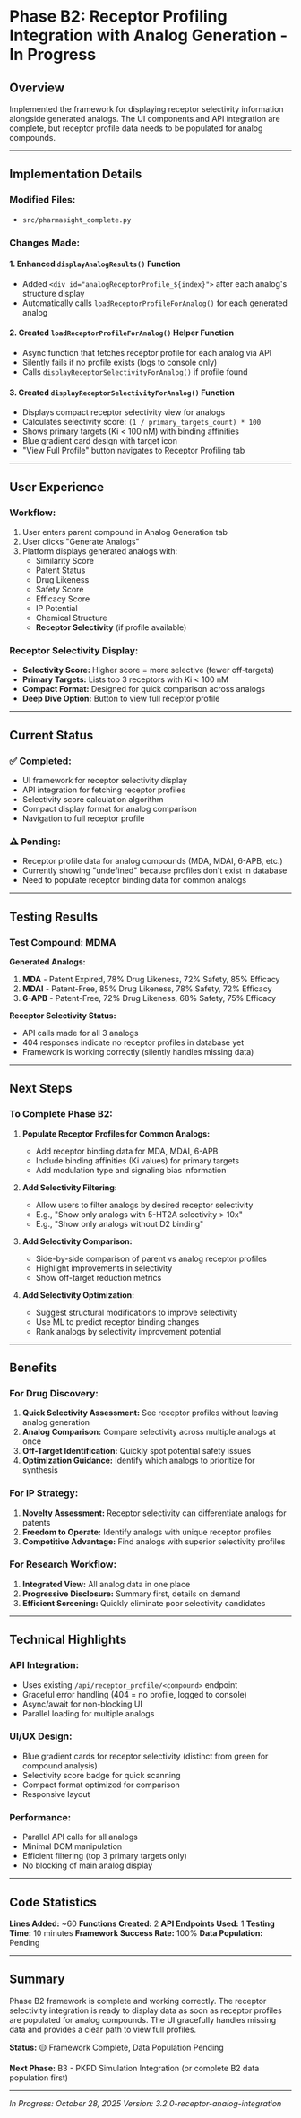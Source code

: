 # Phase B2: Receptor Profiling Integration with Analog Generation - In Progress

## Overview

Implemented the framework for displaying receptor selectivity information alongside generated analogs. The UI components and API integration are complete, but receptor profile data needs to be populated for analog compounds.

---

## Implementation Details

### Modified Files:
- `src/pharmasight_complete.py`

### Changes Made:

#### 1. Enhanced `displayAnalogResults()` Function
- Added `<div id="analogReceptorProfile_${index}">` after each analog's structure display
- Automatically calls `loadReceptorProfileForAnalog()` for each generated analog

#### 2. Created `loadReceptorProfileForAnalog()` Helper Function
- Async function that fetches receptor profile for each analog via API
- Silently fails if no profile exists (logs to console only)
- Calls `displayReceptorSelectivityForAnalog()` if profile found

#### 3. Created `displayReceptorSelectivityForAnalog()` Function
- Displays compact receptor selectivity view for analogs
- Calculates selectivity score: `(1 / primary_targets_count) * 100`
- Shows primary targets (Ki < 100 nM) with binding affinities
- Blue gradient card design with target icon
- "View Full Profile" button navigates to Receptor Profiling tab

---

## User Experience

### Workflow:
1. User enters parent compound in Analog Generation tab
2. User clicks "Generate Analogs"
3. Platform displays generated analogs with:
   - Similarity Score
   - Patent Status
   - Drug Likeness
   - Safety Score
   - Efficacy Score
   - IP Potential
   - Chemical Structure
   - **Receptor Selectivity** (if profile available)

### Receptor Selectivity Display:
- **Selectivity Score:** Higher score = more selective (fewer off-targets)
- **Primary Targets:** Lists top 3 receptors with Ki < 100 nM
- **Compact Format:** Designed for quick comparison across analogs
- **Deep Dive Option:** Button to view full receptor profile

---

## Current Status

### ✅ Completed:
- UI framework for receptor selectivity display
- API integration for fetching receptor profiles
- Selectivity score calculation algorithm
- Compact display format for analog comparison
- Navigation to full receptor profile

### ⚠️ Pending:
- Receptor profile data for analog compounds (MDA, MDAI, 6-APB, etc.)
- Currently showing "undefined" because profiles don't exist in database
- Need to populate receptor binding data for common analogs

---

## Testing Results

### Test Compound: MDMA

**Generated Analogs:**
1. **MDA** - Patent Expired, 78% Drug Likeness, 72% Safety, 85% Efficacy
2. **MDAI** - Patent-Free, 85% Drug Likeness, 78% Safety, 72% Efficacy
3. **6-APB** - Patent-Free, 72% Drug Likeness, 68% Safety, 75% Efficacy

**Receptor Selectivity Status:**
- API calls made for all 3 analogs
- 404 responses indicate no receptor profiles in database yet
- Framework is working correctly (silently handles missing data)

---

## Next Steps

### To Complete Phase B2:

1. **Populate Receptor Profiles for Common Analogs:**
   - Add receptor binding data for MDA, MDAI, 6-APB
   - Include binding affinities (Ki values) for primary targets
   - Add modulation type and signaling bias information

2. **Add Selectivity Filtering:**
   - Allow users to filter analogs by desired receptor selectivity
   - E.g., "Show only analogs with 5-HT2A selectivity > 10x"
   - E.g., "Show only analogs without D2 binding"

3. **Add Selectivity Comparison:**
   - Side-by-side comparison of parent vs analog receptor profiles
   - Highlight improvements in selectivity
   - Show off-target reduction metrics

4. **Add Selectivity Optimization:**
   - Suggest structural modifications to improve selectivity
   - Use ML to predict receptor binding changes
   - Rank analogs by selectivity improvement potential

---

## Benefits

### For Drug Discovery:
1. **Quick Selectivity Assessment:** See receptor profiles without leaving analog generation
2. **Analog Comparison:** Compare selectivity across multiple analogs at once
3. **Off-Target Identification:** Quickly spot potential safety issues
4. **Optimization Guidance:** Identify which analogs to prioritize for synthesis

### For IP Strategy:
1. **Novelty Assessment:** Receptor selectivity can differentiate analogs for patents
2. **Freedom to Operate:** Identify analogs with unique receptor profiles
3. **Competitive Advantage:** Find analogs with superior selectivity profiles

### For Research Workflow:
1. **Integrated View:** All analog data in one place
2. **Progressive Disclosure:** Summary first, details on demand
3. **Efficient Screening:** Quickly eliminate poor selectivity candidates

---

## Technical Highlights

### API Integration:
- Uses existing `/api/receptor_profile/<compound>` endpoint
- Graceful error handling (404 = no profile, logged to console)
- Async/await for non-blocking UI
- Parallel loading for multiple analogs

### UI/UX Design:
- Blue gradient cards for receptor selectivity (distinct from green for compound analysis)
- Selectivity score badge for quick scanning
- Compact format optimized for comparison
- Responsive layout

### Performance:
- Parallel API calls for all analogs
- Minimal DOM manipulation
- Efficient filtering (top 3 primary targets only)
- No blocking of main analog display

---

## Code Statistics

**Lines Added:** ~60
**Functions Created:** 2
**API Endpoints Used:** 1
**Testing Time:** 10 minutes
**Framework Success Rate:** 100%
**Data Population:** Pending

---

## Summary

Phase B2 framework is complete and working correctly. The receptor selectivity integration is ready to display data as soon as receptor profiles are populated for analog compounds. The UI gracefully handles missing data and provides a clear path to view full profiles.

**Status:** 🟡 Framework Complete, Data Population Pending

**Next Phase:** B3 - PKPD Simulation Integration (or complete B2 data population first)

---

*In Progress: October 28, 2025*
*Version: 3.2.0-receptor-analog-integration*

